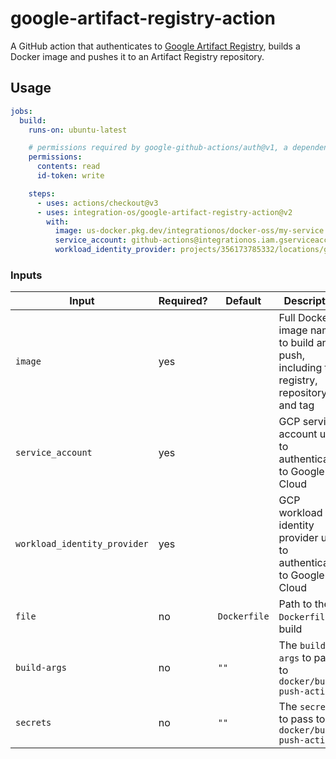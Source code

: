# google-artifact-registry-action

A GitHub action that authenticates to [Google Artifact Registry](https://cloud.google.com/artifact-registry), builds a Docker image and pushes it to an Artifact Registry repository.


## Usage

```yaml
jobs:
  build:
    runs-on: ubuntu-latest

    # permissions required by google-github-actions/auth@v1, a dependency of integration-os/google-artifact-registry-action@v2
    permissions:
      contents: read
      id-token: write

    steps:
      - uses: actions/checkout@v3
      - uses: integration-os/google-artifact-registry-action@v2
        with:
          image: us-docker.pkg.dev/integrationos/docker-oss/my-service:v1
          service_account: github-actions@integrationos.iam.gserviceaccount.com
          workload_identity_provider: projects/356173785332/locations/global/workloadIdentityPools/github-actions/providers/github-actions
```


### Inputs

| Input  | Required? | Default | Description |
| ------ | --------- | ------- |------------ |
| `image`  | yes | | Full Docker image name to build and push, including the registry, repository and tag |
| `service_account` | yes | | GCP service account used to authenticate to Google Cloud |
| `workload_identity_provider` | yes | | GCP workload identity provider used to authenticate to Google Cloud |
| `file` | no | `Dockerfile` | Path to the `Dockerfile` to build |
| `build-args` | no | `""` | The `build-args` to pass to `docker/build-push-action` |
| `secrets` | no | `""` | The `secrets` to pass to `docker/build-push-action` |
